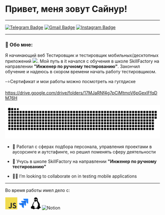 
# Привет, меня зовут Сайнур!

---

[![Telegram Badge](https://img.shields.io/badge/-saynur_vici-blue?style=flat&logo=Telegram&logoColor=white)](https://t.me/saynur_vici) 
[![Gmail Badge](https://img.shields.io/badge/-saynurahad-c14438?style=flat&logo=Gmail&logoColor=white&link=mailto:saynurahad@gmail.com)](mailto:saynurahad@gmail.com) 
[![Instagram Badge](https://img.shields.io/badge/-@saynur_vici-purple?style=flat&logo=instagram&logoColor=white&link=https://instagram.com/saynur_vici)](https://instagram.com/saynur_vici)

---

### 🙂 Обо мне:

Я начинающий веб Тестировщик и тестировщик мобильных/десктопных приложений <img src="https://media.giphy.com/media/WUlplcMpOCEmTGBtBW/giphy.gif" width="30px">. Мой путь в it начался с обучения в школе SkillFactory на направлении **"Инженер по ручному тестированию"**. Закончил обучение и надеюсь в скором времени начать работу тестировщиком.  

-⭐Сертификат и мои работы можно посмотреть на гуглдиске

https://drive.google.com/drive/folders/17MJaRNf4g7pCiMtmoV6pGexIFfqDM76H

<p align="center">
 <img width="600" src="assets/github-snake.svg" alt="snake"/>
</p>

- 🙌 Работал с сферах подбора персонала, управления проектами в аусорсинге и аутстафинге, но решил поменять сферу деятельности 

- 🧠 Учусь в школе SkillFactory на направлении **"Инженер по ручному тестированию"**

- 👨‍💻 I’m looking to collaborate on in testing mobile applications
  
---

Во время работы имел дело с:

<img src="https://github.com/devicons/devicon/blob/master/icons/javascript/javascript-original.svg" title="javascript" alt="javascript" width="40" height="40"/><img src="https://github.com/devicons/devicon/blob/master/icons/jira/jira-original.svg" title="javascript" alt="javascript" width="40" height="40"/><img src="https://github.com/devicons/devicon/blob/master/icons/linux/linux-plain.svg" title="javascript" alt="javascript" width="40" height="40"/><img src="https://upload.wikimedia.org/wikipedia/commons/e/e9/Notion-logo.svg" title="Notion" alt="Notion" width="40" height="40"/>&nbsp;

<!---
SaynurAhadov/SaynurAhadov is a ✨ special ✨ repository because its `README.md` (this file) appears on your GitHub profile.
You can click the Preview link to take a look at your changes.
--->
